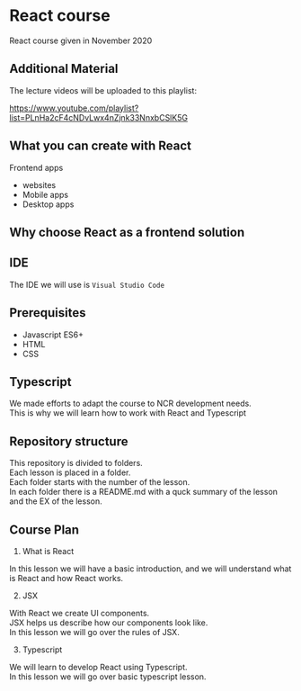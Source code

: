 # React course

React course given in November 2020

## Additional Material

The lecture videos will be uploaded to this playlist:

<https://www.youtube.com/playlist?list=PLnHa2cF4cNDvLwx4nZjnk33NnxbCSlK5G>

## What you can create with React

Frontend apps
- websites
- Mobile apps
- Desktop apps

## Why choose React as a frontend solution

## IDE

The IDE we will use is `Visual Studio Code`

## Prerequisites

- Javascript ES6+
- HTML
- CSS

## Typescript

We made efforts to adapt the course to NCR development needs.  
This is why we will learn how to work with React and Typescript

## Repository structure

This repository is divided to folders.  
Each lesson is placed in a folder.  
Each folder starts with the number of the lesson.  
In each folder there is a README.md
with a quck summary of the lesson and the EX of the lesson.

## Course Plan

1. What is React

In this lesson we will have a basic introduction, and we will understand what is React and how React works.

2. JSX

With React we create UI components.  
JSX helps us describe how our components look like.  
In this lesson we will go over the rules of JSX.

3. Typescript

We will learn to develop React using Typescript.  
In this lesson we will go over basic typescript lesson.